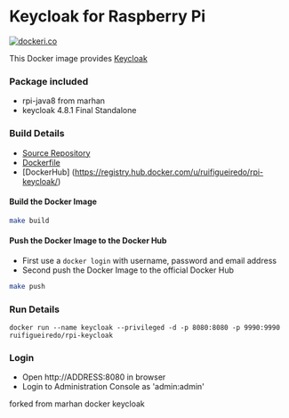 # Keycloak for Raspberry Pi

[![dockeri.co](http://dockeri.co/image/ruifigueiredo/rpi-keycloak)](https://registry.hub.docker.com/u/ruifigueiredo/rpi-keycloak/)

This Docker image provides [Keycloak](http://keycloak.jboss.org/)

### Package included

- rpi-java8 from marhan
- keycloak 4.8.1 Final Standalone

### Build Details
- [Source Repository](https://github.com/ruifigueiredo/docker-rpi-keycloak)
- [Dockerfile](https://github.com/ruifigueiredo/docker-rpi-keycloak/blob/master/Dockerfile)
- [DockerHub] (https://registry.hub.docker.com/u/ruifigueiredo/rpi-keycloak/)


#### Build the Docker Image
```bash
make build
```

#### Push the Docker Image to the Docker Hub
* First use a `docker login` with username, password and email address
* Second push the Docker Image to the official Docker Hub

```bash
make push
```

### Run Details
```
docker run --name keycloak --privileged -d -p 8080:8080 -p 9990:9990 ruifigueiredo/rpi-keycloak
```

### Login

- Open http://ADDRESS:8080 in browser
- Login to Administration Console as 'admin:admin'

forked from marhan docker keycloak
